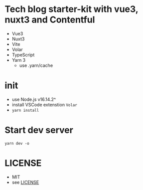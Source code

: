 # Tech blog starter-kit with vue3, nuxt3 and Contentful

- Vue3
- Nuxt3
- Vite
- Volar
- TypeScript
- Yarn 3
  - use .yarn/cache

# init

- use Node.js v16.14.2^
- install VSCode extenstion `Volar`
- `yarn install`

# Start dev server

```
yarn dev -o
```

# LICENSE

- MIT
- see [LICENSE](./LICENSE)
